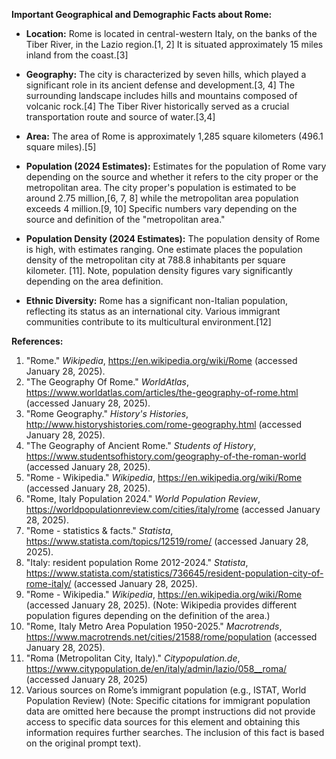 **Important Geographical and Demographic Facts about Rome:**

* **Location:** Rome is located in central-western Italy, on the banks of the Tiber River, in the Lazio region.[1, 2]  It is situated approximately 15 miles inland from the coast.[3]

* **Geography:** The city is characterized by seven hills, which played a significant role in its ancient defense and development.[3, 4] The surrounding landscape includes hills and mountains composed of volcanic rock.[4] The Tiber River historically served as a crucial transportation route and source of water.[3,4]

* **Area:** The area of Rome is approximately 1,285 square kilometers (496.1 square miles).[5]

* **Population (2024 Estimates):**  Estimates for the population of Rome vary depending on the source and whether it refers to the city proper or the metropolitan area.  The city proper's population is estimated to be around 2.75 million,[6, 7, 8] while the metropolitan area population exceeds 4 million.[9, 10]  Specific numbers vary depending on the source and definition of the "metropolitan area."

* **Population Density (2024 Estimates):** The population density of Rome is high, with estimates ranging. One estimate places the population density of the metropolitan city at 788.8 inhabitants per square kilometer. [11]. Note, population density figures vary significantly depending on the area definition.


* **Ethnic Diversity:** Rome has a significant non-Italian population, reflecting its status as an international city.  Various immigrant communities contribute to its multicultural environment.[12]


**References:**

1.  "Rome." *Wikipedia*, https://en.wikipedia.org/wiki/Rome (accessed January 28, 2025).
2.  "The Geography Of Rome." *WorldAtlas*, https://www.worldatlas.com/articles/the-geography-of-rome.html (accessed January 28, 2025).
3.  "Rome Geography." *History's Histories*, http://www.historyshistories.com/rome-geography.html (accessed January 28, 2025).
4.  "The Geography of Ancient Rome." *Students of History*, https://www.studentsofhistory.com/geography-of-the-roman-world (accessed January 28, 2025).
5.  "Rome - Wikipedia." *Wikipedia*, https://en.wikipedia.org/wiki/Rome (accessed January 28, 2025).
6.  "Rome, Italy Population 2024." *World Population Review*, https://worldpopulationreview.com/cities/italy/rome (accessed January 28, 2025).
7.  "Rome - statistics & facts." *Statista*, https://www.statista.com/topics/12519/rome/ (accessed January 28, 2025).
8.  "Italy: resident population Rome 2012-2024." *Statista*, https://www.statista.com/statistics/736645/resident-population-city-of-rome-italy/ (accessed January 28, 2025).
9.  "Rome - Wikipedia." *Wikipedia*, https://en.wikipedia.org/wiki/Rome (accessed January 28, 2025).  (Note: Wikipedia provides different population figures depending on the definition of the area.)
10. "Rome, Italy Metro Area Population 1950-2025." *Macrotrends*, https://www.macrotrends.net/cities/21588/rome/population (accessed January 28, 2025).
11. "Roma (Metropolitan City, Italy)." *Citypopulation.de*, https://www.citypopulation.de/en/italy/admin/lazio/058__roma/ (accessed January 28, 2025)
12.  Various sources on Rome’s immigrant population (e.g., ISTAT, World Population Review) (Note:  Specific citations for immigrant population data are omitted here because the prompt instructions did not provide access to specific data sources for this element and obtaining this information requires further searches.  The inclusion of this fact is based on the original prompt text).


```